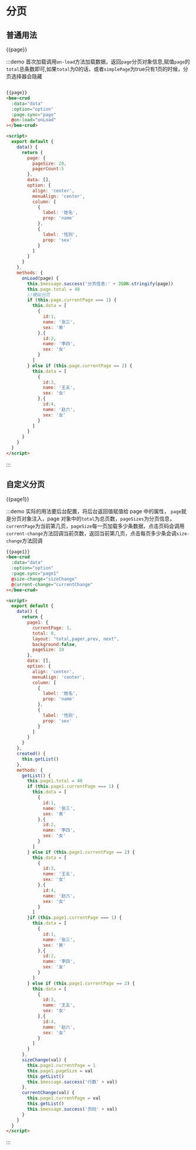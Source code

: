 <script>
  export default {
    data() {
      return {
        page1: {
          currentPage: 1,
          total: 0,
          layout: "total,pager,prev, next",
          background:false,
          pageSize: 10
        },
        page: {
           pageSize: 20,
           pagerCount:5
        },
        data: [],
        option:{
          align:'center',
          menuAlign:'center',
          column:[
             {
              label:'姓名',
              prop:'name'
            }, {
              label:'性别',
              prop:'sex'
            }
          ]
        },
      };
    },
    created(){
      this.getList()
    },
    methods: {
      getList(){
        this.page1.total=40;
        if(this.page1.currentPage===1){
          this.data=[{
            name:'张三',
            sex:'男'
          }]
        }else if(this.page1.currentPage==2){
          this.data=[{
            name:'李四',
            sex:'女'
          }]
        }
      },
      onLoad(page){
        this.$message.success('分页信息:'+JSON.stringify(page));
        this.page.total=40;
        //模拟分页
        if (this.page.currentPage === 1) {
          this.data = [
            {
              id:1,
              name: '张三',
              sex: '男'
            },{
              id:2,
              name: '李四',
              sex: '女'
            }
          ]
        } else if (this.page.currentPage == 2) {
          this.data = [
            {
              id:3,
              name: '王五',
              sex: '女'
            },{
              id:4,
              name: '赵六',
              sex: '女'
            }
          ]
        }
      },
      sizeChange(val){
        this.page1.currentPage=1;
        this.page1.pageSize=val;
        this.getList();
        this.$message.success('行数'+ val);
      },
      currentChange(val){
        this.page1.currentPage=val;
        this.getList();
        this.$message.success('页码'+val);
      },
    }
  };
</script>


# 分页


## 普通用法

<div class="demo-block">
<div class="demo-code">
{{page}}
</div>
<bee-crud
  :data="data"
  :option="option"
  :page.sync="page"
  @on-load="onLoad"
></bee-crud>
</div>

:::demo 
首次加载调用`on-load`方法加载数据，返回`page`分页对象信息,赋值`page`的`total`总条数即可,如果`total`为0的话，或者`simplePage`为true只有1页的时候，分页选择器会隐藏
```html

{{page}}
<bee-crud
  :data="data"
  :option="option"
  :page.sync="page"
  @on-load="onLoad"
></bee-crud>

<script>
  export default {
    data() {
      return {
        page: {
          pageSize: 20,
          pagerCount:5
        },
        data: [],
        option: {
          align: 'center',
          menuAlign: 'center',
          column: [
            {
              label: '姓名',
              prop: 'name'
            },
            {
              label: '性别',
              prop: 'sex'
            }
          ]
        }
      }
    },
    methods: {
      onLoad(page) {
        this.$message.success('分页信息:' + JSON.stringify(page))
        this.page.total = 40
        //模拟分页
        if (this.page.currentPage === 1) {
          this.data = [
            {
              id:1,
              name: '张三',
              sex: '男'
            },{
              id:2,
              name: '李四',
              sex: '女'
            }
          ]
        } else if (this.page.currentPage == 2) {
          this.data = [
            {
              id:3,
              name: '王五',
              sex: '女'
            },{
              id:4,
              name: '赵六',
              sex: '女'
            }
          ]
        }
      }
    }
  }
</script>
```

:::

## 自定义分页

<div class="demo-block">
<div class="demo-code">
{{page1}}
</div>
<bee-crud
  :data="data"
  :option="option"
  :page.sync="page1"
  @size-change="sizeChange"
  @current-change="currentChange"
></bee-crud>
</div>

:::demo 
实际的用法要后台配置，将后台返回值赋值给 page 中的属性， `page`就是分页对象注入，page 对象中的`total`为总页数，`pageSizes`为分页信息，`currentPage`为当前第几页，`pageSize`每一页加载多少条数据，点击页码会调用`current-change`方法回调当前页数，返回当前第几页，点击每页多少条会调`size-change`方法回调

```html
{{page1}}
<bee-crud
  :data="data"
  :option="option"
  :page.sync="page1"
  @size-change="sizeChange"
  @current-change="currentChange"
></bee-crud>

<script>
  export default {
    data() {
      return {
        page1: {
          currentPage: 1,
          total: 0,
          layout: "total,pager,prev, next",
          background:false,
          pageSize: 10
        },
        data: [],
        option: {
          align: 'center',
          menuAlign: 'center',
          column: [
            {
              label: '姓名',
              prop: 'name'
            },
            {
              label: '性别',
              prop: 'sex'
            }
          ]
        }
      }
    },
    created() {
      this.getList()
    },
    methods: {
      getList() {
        this.page1.total = 40
        if (this.page1.currentPage === 1) {
          this.data = [
            {
              id:1,
              name: '张三',
              sex: '男'
            },{
              id:2,
              name: '李四',
              sex: '女'
            }
          ]
        } else if (this.page1.currentPage == 2) {
          this.data = [
            {
              id:3,
              name: '王五',
              sex: '女'
            },{
              id:4,
              name: '赵六',
              sex: '女'
            }
          ]
        }if (this.page1.currentPage === 1) {
          this.data = [
            {
              id:1,
              name: '张三',
              sex: '男'
            },{
              id:2,
              name: '李四',
              sex: '女'
            }
          ]
        } else if (this.page1.currentPage == 2) {
          this.data = [
            {
              id:3,
              name: '王五',
              sex: '女'
            },{
              id:4,
              name: '赵六',
              sex: '女'
            }
          ]
        }
      },
      sizeChange(val) {
        this.page1.currentPage = 1
        this.page1.pageSize = val
        this.getList()
        this.$message.success('行数' + val)
      },
      currentChange(val) {
        this.page1.currentPage = val
        this.getList()
        this.$message.success('页码' + val)
      }
    }
  }
</script>
```

:::
